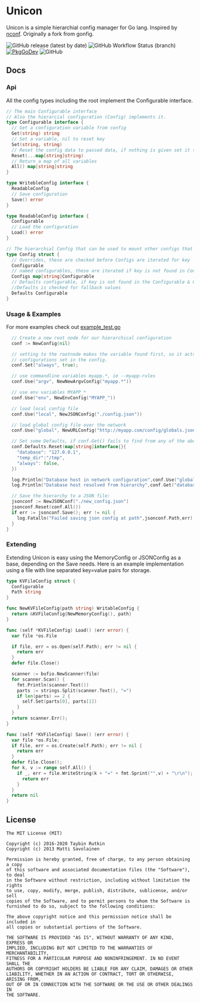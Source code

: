 # Unicon

Unicon is a simple hierarchial config manager for Go lang. Inspired by [nconf](https://github.com/flatiron/nconf).
Originally a fork from gonfig.

![GitHub release (latest by date)](https://img.shields.io/github/v/release/taybin/unicon)
![GitHub Workflow Status (branch)](https://img.shields.io/github/workflow/status/taybin/unicon/Go/master)
[![PkgGoDev](https://pkg.go.dev/badge/github.com/taybin/unicon)](https://pkg.go.dev/github.com/taybin/unicon)
![GitHub](https://img.shields.io/github/license/taybin/unicon)

## Docs

### Api

All the config types including the root implement the Configurable interface.

```go
// The main Configurable interface
// Also the hierarcial configuration (Config) implements it.
type Configurable interface {
  // Get a configuration variable from config
  Get(string) string
  // Set a variable, nil to reset key
  Set(string, string)
  // Reset the config data to passed data, if nothing is given set it to zero value
  Reset(...map[string]string)
  // Return a map of all variables
  All() map[string]string
}

type WritebleConfig interface {
  ReadableConfig
  // Save configuration
  Save() error
}

type ReadableConfig interface {
  Configurable
  // Load the configuration
  Load() error
}

// The hierarchial Config that can be used to mount other configs that are searched for keys by Get
type Config struct {
  // Overrides, these are checked before Configs are iterated for key
  Configurable
  // named configurables, these are iterated if key is not found in Config
  Configs map[string]Configurable
  // Defaults configurable, if key is not found in the Configurable & Configurables in Config,
  //Defaults is checked for fallback values
  Defaults Configurable
}

```

### Usage & Examples

For more examples check out [example_test.go](https://github.com/Nomon/gonfig/blob/master/example_test.go)

```go
  // Create a new root node for our hierarchical configuration
  conf := NewConfig(nil)

  // setting to the rootnode makes the variable found first, so it acts as an override for all the other
  // configurations set in the config.
  conf.Set("always", true);

  // use commandline variables myapp.*, ie --myapp-rules
  conf.Use("argv", NewNewArgvConfig("myapp.*"))

  // use env variables MYAPP_*
  conf.Use("env", NewEnvConfig("MYAPP_"))

  // load local config file
  conf.Use("local", NewJSONConfig("./config.json"))

  // load global config file over the network
  conf.Use("global", NewURLConfig("http://myapp.com/config/globals.json"))

  // Set some Defaults, if conf.Get() fails to find from any of the above configurations it will fall back to these.
  conf.Defaults.Reset(map[string]interface{}{
    "database": "127.0.0.1",
    "temp_dir":"/tmp",
    "always": false,
  })

  log.Println("Database host in network configuration",conf.Use("global").Get("database"))
  log.Println("Database host resolved from hierarchy",conf.Get("database"))

  // Save the hierarchy to a JSON file:
  jsonconf := NewJSONConf("./new_config.json")
  jsonconf.Reset(conf.All())
  if err := jsonconf.Save(); err != nil {
    log.Fatalln("Failed saving json config at path",jsonconf.Path,err)
  }
}

```

### Extending

Extending Unicon is easy using the MemoryConfig or JSONConfig as a base, depending on the Save needs.
Here is an example implementation using a file with line separated key=value pairs for storage.

```go
type KVFileConfig struct {
  Configurable
  Path string
}

func NewKVFileConfig(path string) WritableConfig {
  return &KVFileConfig{NewMemoryConfig(), path}
}

func (self *KVFileConfig) Load() (err error) {
  var file *os.File

  if file, err = os.Open(self.Path); err != nil {
    return err
  }
  defer file.Close()

  scanner := bufio.NewScanner(file)
  for scanner.Scan() {
    fmt.Println(scanner.Text())
    parts := strings.Split(scanner.Text(), "=")
    if len(parts) == 2 {
      self.Set(parts[0], parts[1])
    }
  }
  return scanner.Err();
}

func (self *KVFileConfig) Save() (err error) {
  var file *os.File;
  if file, err = os.Create(self.Path); err != nil {
    return err
  }
  defer file.Close();
  for k, v := range self.All() {
    if _, err = file.WriteString(k + "=" + fmt.Sprint("",v) + "\r\n"); err != nil {
      return err
    }
  }
  return nil
}
```

## License

```text
The MIT License (MIT)

Copyright (c) 2016-2020 Taybin Rutkin
Copyright (c) 2013 Matti Savolainen

Permission is hereby granted, free of charge, to any person obtaining a copy
of this software and associated documentation files (the "Software"), to deal
in the Software without restriction, including without limitation the rights
to use, copy, modify, merge, publish, distribute, sublicense, and/or sell
copies of the Software, and to permit persons to whom the Software is
furnished to do so, subject to the following conditions:

The above copyright notice and this permission notice shall be included in
all copies or substantial portions of the Software.

THE SOFTWARE IS PROVIDED "AS IS", WITHOUT WARRANTY OF ANY KIND, EXPRESS OR
IMPLIED, INCLUDING BUT NOT LIMITED TO THE WARRANTIES OF MERCHANTABILITY,
FITNESS FOR A PARTICULAR PURPOSE AND NONINFRINGEMENT. IN NO EVENT SHALL THE
AUTHORS OR COPYRIGHT HOLDERS BE LIABLE FOR ANY CLAIM, DAMAGES OR OTHER
LIABILITY, WHETHER IN AN ACTION OF CONTRACT, TORT OR OTHERWISE, ARISING FROM,
OUT OF OR IN CONNECTION WITH THE SOFTWARE OR THE USE OR OTHER DEALINGS IN
THE SOFTWARE.
```
